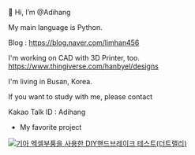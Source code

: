 👋 Hi, I’m @Adihang

My main language is Python.

Blog : https://blog.naver.com/limhan456

I'm working on CAD with 3D Printer, too. https://www.thingiverse.com/hanbyel/designs

I'm living in Busan, Korea.

If you want to study with me, please contact

Kakao Talk ID : Adihang

- My favorite project

[![기아 엑셀부품을 사용한 DIY핸드브레이크 테스트(더트랠리)](https://img.youtube.com/vi/AdfAfhjvNo8/0.jpg)](https://www.youtube.com/watch?v=AdfAfhjvNo8)

